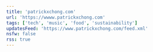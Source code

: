 ```yaml
---
title: 'patrickxchong.com'
url: 'https://wwww.patrickxchong.com'
tags: ['tech', 'music', 'food', 'sustainability']
updatesFeed: 'https://www.patrickxchong.com/feed.xml'
nsfw: false
rss: true
---
```

